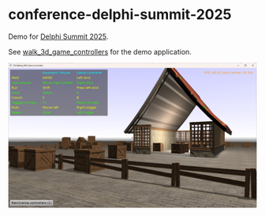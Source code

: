 # conference-delphi-summit-2025

Demo for [Delphi Summit 2025](https://delphisummit.com/).

See [walk_3d_game_controllers](walk_3d_game_controllers/) for the demo application.

![Screenshot](walk_3d_game_controllers/screenshot.png)